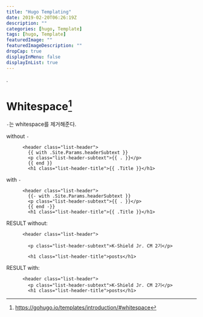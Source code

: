 ```yaml
---
title: "Hugo Templating"
date: 2019-02-20T06:26:19Z
description: ""
categories: [hugo, Template]
tags: [hugo, Template]
featuredImage: ""
featuredImageDescription: ""
dropCap: true
displayInMenu: false
displayInList: true
---
```


.
# Whitespace[^whitespace]
`-`는 whitespace를 제거해준다.

without `-`
```
      <header class="list-header">
        {{ with .Site.Params.headerSubtext }}
        <p class="list-header-subtext">{{ . }}</p>
        {{ end }}
        <h1 class="list-header-title">{{ .Title }}</h1>
```

with `-`
```
      <header class="list-header">
        {{- with .Site.Params.headerSubtext }}
        <p class="list-header-subtext">{{ . }}</p>
        {{ end -}}
        <h1 class="list-header-title">{{ .Title }}</h1>
```

RESULT without:
```
      <header class="list-header">

        <p class="list-header-subtext">K-Shield Jr. CM 2기</p>

        <h1 class="list-header-title">posts</h1>
```

RESULT with:
```
      <header class="list-header">
        <p class="list-header-subtext">K-Shield Jr. CM 2기</p>
        <h1 class="list-header-title">posts</h1>
```

[^whitespace]: https://gohugo.io/templates/introduction/#whitespace
